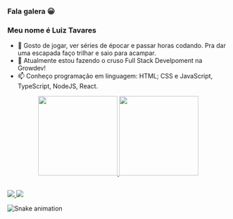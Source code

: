 ### Fala galera &#128512;

<h3>Meu nome é Luiz Tavares</h3>

- 🔭 Gosto de jogar, ver séries de épocar e passar horas codando. Pra dar uma escapada faço trilhar e saio para acampar.
- 🌱 Atualmente estou fazendo o cruso Full Stack Develpoment na Growdev!
- 📫 Conheço programação em linguagem: HTML; CSS e JavaScript, TypeScript, NodeJS, React.

<div align="center">
  <a href="https://github.com/LuizTavares06">
  <img height="180em" src="https://github-readme-stats.vercel.app/api?username=LuizTavares06&show_icons=true&theme=city_lights&include_all_commits=true&count_private=true"/>
  <img height="180em" src="https://github-readme-stats.vercel.app/api/top-langs/?username=LuizTavares06&layout=compact&langs_count=7&theme=city_lights"/>
</div>
  
##
  
<div> 
  <img src="https://img.shields.io/badge/-Instagram-%23E4405F?style=for-the-badge&logo=instagram&logoColor=white" target="_blank">
  <a href="" target="_blank"><img src="https://img.shields.io/badge/-LinkedIn-%230077B5?style=for-the-badge&logo=linkedin&logoColor=white" target="_blank"></a>
  
  ![Snake animation](https://github.com/LuizTavares06/montoyaaa/blob/output/github-contribution-grid-snake.svg)
</div>
  
